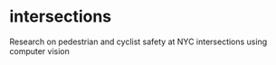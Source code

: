 # intersections
Research on pedestrian and cyclist safety at NYC intersections using computer vision

